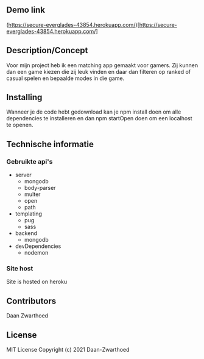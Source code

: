 ## Demo link
(https://secure-everglades-43854.herokuapp.com/)[https://secure-everglades-43854.herokuapp.com/]


## Description/Concept
Voor mijn project heb ik een matching app gemaakt voor gamers. Zij kunnen dan een game kiezen die zij leuk vinden en daar dan filteren op ranked of casual spelen en bepaalde modes in die game.

## Installing
Wanneer je de code hebt gedownload kan je npm install doen om alle dependencies te installeren en dan npm startOpen doen om een localhost te openen.

## Technische informatie
### Gebruikte api's
* server
  * mongodb    
  * body-parser 
  * multer
  * open
  * path
* templating
  * pug
  * sass
* backend
  * mongodb  
* devDependencies
  * nodemon

### Site host
Site is hosted on heroku

## Contributors
Daan Zwarthoed

## License
MIT License
Copyright (c) 2021 Daan-Zwarthoed
